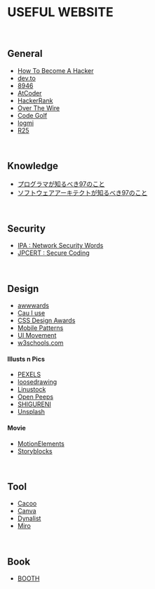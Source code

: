 USEFUL WEBSITE
====

<br>

General
----
* [How To Become A Hacker](http://www.catb.org/~esr/faqs/hacker-howto.html)
* [dev.to](https://dev.to/)
* [8946](http://www.hackerschool.jp/hack/)
* [AtCoder](https://atcoder.jp/)
* [HackerRank](https://www.hackerrank.com/)
* [Over The Wire](https://overthewire.org/wargames/)
* [Code Golf](https://code.golf/)
* [logmi](https://logmi.jp/)
* [R25](https://r25.jp/)

<br>

Knowledge
----
* [プログラマが知るべき97のこと](https://xn--97-273ae6a4irb6e2hsoiozc2g4b8082p.com/)
* [ソフトウェアアーキテクトが知るべき97のこと](https://xn--97-273ae6a4irb6e2h2ia0cn0g4a2txf4ah5wo4af612j.com/)

<br>

Security
----
* [IPA : Network Security Words](https://www.ipa.go.jp/security/ciadr/word_idx.html)
* [JPCERT : Secure Coding](https://www.jpcert.or.jp/securecoding/)

<br>

Design
----
* [awwwards](https://www.awwwards.com/)
* [Cau I use](https://caniuse.com/)
* [CSS Design Awards](https://www.cssdesignawards.com/)
* [Mobile Patterns](https://mobile-patterns.com/)
* [UI Movement](https://uimovement.com/)
* [w3schools.com](https://www.w3schools.com/)

#### Illusts n Pics
* [PEXELS](https://www.pexels.com/)
* [loosedrawing](https://loosedrawing.com)
* [Linustock](https://www.linustock.com)
* [Open Peeps](https://www.openpeeps.com)
* [SHIGURENI](https://shigureni.com)
* [Unsplash](https://unsplash.com/)

#### Movie
* [MotionElements](https://www.motionelements.com)
* [Storyblocks](https://www.storyblocks.com/)

<br>

Tool
----
* [Cacoo](https://cacoo.com/)
* [Canva](https://www.canva.com/)
* [Dynalist](https://dynalist.io/)
* [Miro](https://miro.com/)

<br>

Book
----
* [BOOTH](https://booth.pm/ja)
